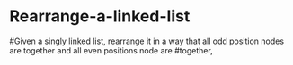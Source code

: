 # Rearrange-a-linked-list
#Given a singly linked list, rearrange it in a way that all odd position nodes are together and all even positions node are #together, 
